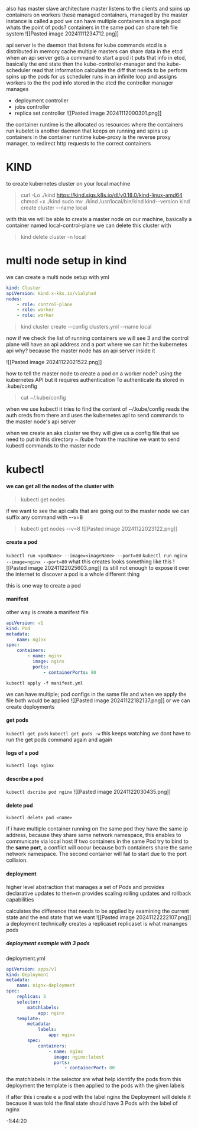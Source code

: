 also has master slave architecture
master listens to the clients and spins up containers on workers
these managed containers, managed by the master instance is called a pod
we can have multiple containers in a single pod
whats the point of pods?
containers in the same pod can share teh file system
![[Pasted image 20241111234712.png]]

api server is the daemon that listens for kube commands
etcd is a distributed in memory cache
	multiple masters can share data in the etcd
when an api server gets a command to start a pod it puts that info in etcd, basically the end state
then the kube-controller-manager and the kube-scheduler read that information calculate the diff that needs to be perform spins up the pods for us
scheduler runs in an infinite loop and assigns workers to the the pod info stored in the etcd
the controller manager manages
- deployment controller
- jobs controller
- replica set controller
![[Pasted image 20241112000301.png]]

the container runtime is the allocated os resources where the containers run
kubelet is another daemon that keeps on running and spins up containers in the container runtime
kube-proxy is the reverse proxy manager, to redirect http requests to the correct containers

# KIND 

to create kubernetes cluster on your local machine
> curl -Lo ./kind https://kind.sigs.k8s.io/dl/v0.18.0/kind-linux-amd64
> chmod +x ./kind
> sudo mv ./kind /usr/local/bin/kind
> kind--version
> kind create cluster --name local

with this we will be able to create a master node on our machine, basically a container named local-control-plane
we can delete this cluster with
> kind delete cluster -n local

# multi node setup in kind
we can create a multi node setup with yml
```yml
kind: Cluster
apiVersion: kind.x-k8s.io/v1alpha4
nodes: 
	- role: control-plane
	- role: worker
	- role: worker
```

> kind cluster create --config clusters.yml --name local

now if we check the list of running containers we will see 3 and the control plane will have an api address and a port where we can hit the kubernetes api
why? because the master node has an api server inside it

![[Pasted image 20241122021522.png]]

how to tell the master node to create a pod on a worker node? using the kubernetes API
but it requires authentication
To authenticate its stored in .kube/config
> cat ~/.kube/config

when we use kubectl it tries to find the content of ~/.kube/config
reads the auth creds from there and uses the kubernetes api to send commands to the master node's api server

when we create an aks cluster we they will give us a config file that we need to put in this directory ~./kube from the machine we want to send kubectl commands to the master node

# kubectl
#### we can get all the nodes of the cluster with
> kubectl get nodes

if we want to see the api calls that are going out to the master node we can suffix any command with --v=8
> kubectl get nodes --v=8
![[Pasted image 20241122023122.png]]

#### create a pod 
`kubectl run <podName> --image=<imageName> --port=80`
`kubectl run nginx --image=nginx --port=80`
what this creates looks something like this
![[Pasted image 20241122025603.png]]
its still not enough to expose it over the internet
to discover a pod is a whole different thing

this is one way to create a pod
#### manifest
other way is create a manifest file
```yml
apiVersion: v1
kind: Pod
metadata:
	name: nginx
spec: 
	containers:
		- name: nginx
		  image: nginx
		  ports:
			  - containerPorts: 80
```

`kubectl apply -f manifest.yml`

we can have multiple; pod configs in the same file and when we apply the file both would be applied
![[Pasted image 20241122182137.png]]
or we can create deployments
#### get pods
`kubectl get pods`
`kubectl get pods -w`
this keeps watching we dont have to run the get pods command again and again
#### logs of a pod
`kubectl logs nginx`

#### describe a pod
`kubectl dscribe pod nginx`
![[Pasted image 20241122030435.png]]
#### delete pod
`kubectl delete pod <name>`


if i have multiple container running on the same pod they have the same ip address, because they share same network namespace, this enables to communicate via local host
If two containers in the same Pod try to bind to the **same port**, a conflict will occur because both containers share the same network namespace. The second container will fail to start due to the port collision.

#### deployment
higher level abstraction that manages a set of Pods and provides declarative updates to then=m
provides scaling rolling updates and rollback capabilities

 calculates the difference that needs to be applied by examining the current state and the end state that we want
 ![[Pasted image 20241122222107.png]]
a deployment technically creates a replicaset
replicaset is what mananges pods
##### deployment example with 3 pods
deployment.yml
```yml
apiVersion: apps/v1
kind: Deployment
metadata: 
	name: nignx-deployment
spec: 
	replicas: 3
	selector: 
		matchlabels:
			app: nginx
	template:
		metadata: 
			labels:
				app: nginx
		spec: 
			containers:
				- name: nginx
				  image: nginx:latest
				  ports:
					  - containerPort: 80
```
the matchlabels in the selector are what help identify the pods from this deployment
the template is then applied to the pods with the given labels

if after this i create e a pod with the label nginx the Deployment will delete it because it was told the final state should have 3 Pods with the label of nginx

-1:44:20